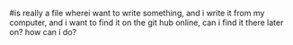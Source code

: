 #is really a file wherei want to write something, and i write it from my computer, and i want to find it on the git hub online, can i find it there later on? how can i do?

